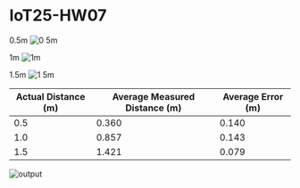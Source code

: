 # IoT25-HW07

0.5m
![0 5m](https://github.com/user-attachments/assets/a9c14ff4-bc2f-4ff9-9715-5c4299ef23d4)

1m
![1m](https://github.com/user-attachments/assets/f6ce5882-1576-414f-98fe-95db0b0a87a5)

1.5m
![1 5m](https://github.com/user-attachments/assets/f3b39f90-54f5-4777-abfe-3c85fa94985c)



| Actual Distance (m) | Average Measured Distance (m) | Average Error (m) |
| ------------------- | ----------------------------- | ----------------- |
| 0.5                 | 0.360                         | 0.140             |
| 1.0                 | 0.857                         | 0.143             |
| 1.5                 | 1.421                         | 0.079             |

![output](https://github.com/user-attachments/assets/95ae6221-00c9-415d-a825-b59f5cebf3b5)
